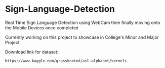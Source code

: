 # Sign-Language-Detection
Real Time Sign Language Detection using WebCam then finally moving onto the Mobile Devices once completed

Currently working on this project to showcase in College's Minor and Major Project

Download link for dataset:

    https://www.kaggle.com/grassknoted/asl-alphabet/kernels

